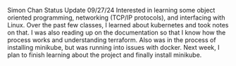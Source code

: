 Simon Chan Status Update
09/27/24
Interested in learning some object oriented programming, networking (TCP/IP protocols), and interfacing with Linux. Over the past few classes, I learned about kubernetes and took notes on that. I was also reading up on the documentation so that I know how the process works and understanding terraform. Also was in the process of installing minikube, but was running into issues with docker. Next week, I plan to finish learning about the project and finally install minikube.